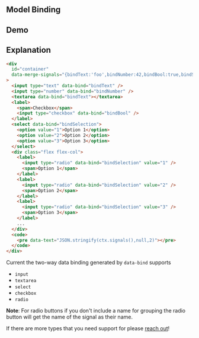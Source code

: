## Model Binding

## Demo

<div id="container" data-on-load="$get('/examples/model_binding/data')"></div>

## Explanation

```html
<div
  id="container"
  data-merge-signals="{bindText:'foo',bindNumber:42,bindBool:true,bindSelection:1}"
>
  <input type="text" data-bind="bindText" />
  <input type="number" data-bind="bindNumber" />
  <textarea data-bind="bindText"></textarea>
  <label>
    <span>Checkbox</span>
    <input type="checkbox" data-bind="bindBool" />
  </label>
  <select data-bind="bindSelection">
    <option value="1">Option 1</option>
    <option value="2">Option 2</option>
    <option value="3">Option 3</option>
  </select>
  <div class="flex flex-col">
    <label>
      <input type="radio" data-bind="bindSelection" value="1" />
      <span>Option 1</span>
    </label>
    <label>
      <input type="radio" data-bind="bindSelection" value="2" />
      <span>Option 2</span>
    </label>
    <label>
      <input type="radio" data-bind="bindSelection" value="3" />
      <span>Option 3</span>
    </label>
    ...
  </div>
  <code>
    <pre data-text="JSON.stringify(ctx.signals(),null,2)"></pre>
  </code>
</div>
```

Current the two-way data binding generated by `data-bind` supports

- `input`
- `textarea`
- `select`
- `checkbox`
- `radio`

**Note**: For radio buttons if you don't include a name for grouping the radio button will get the name of the signal as their name.

If there are more types that you need support for please [reach out](https://github.com/starfederation/datastar)!

